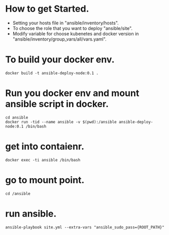 # How to get Started.
* Setting your hosts file in "ansible/inventory/hosts".
* To choose the role that you want to deploy "ansible/site".
* Modify variable for choose kubenetes and docker version in "ansible/inventory/group_vars/all/vars.yaml".
# To build your docker env.
`docker build -t ansible-deploy-node:0.1 .`
# Run you docker env and mount ansible script in docker.
```
cd ansible
docker run -tid --name ansible -v $(pwd):/ansible ansible-deploy-node:0.1 /bin/bash
```
# get into contaienr.
`docker exec -ti ansible /bin/bash`
# go to mount point.
`cd /ansible`
# run ansible.
`ansible-playbook site.yml --extra-vars "ansible_sudo_pass={ROOT_PATH}"`
